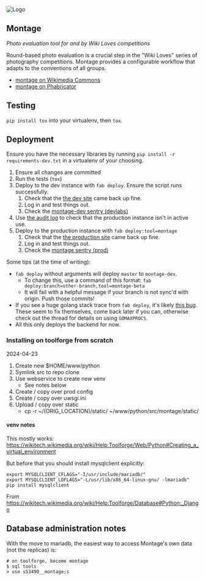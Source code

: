 ![Logo](https://i.imgur.com/EZD3p9r.png)

## Montage

_Photo evaluation tool for and by Wiki Loves competitions_

Round-based photo evaluation is a crucial step in the "Wiki Loves"
series of photography competitions. Montage provides a configurable
workflow that adapts to the conventions of all groups.

- [montage on Wikimedia Commons](https://commons.wikimedia.org/wiki/Commons:Montage)
- [montage on Phabricator](https://phabricator.wikimedia.org/project/view/2287/)

## Testing

`pip install tox` into your virtualenv, then `tox`.

## Deployment

Ensure you have the necessary libraries by running `pip install -r requirements-dev.txt`
in a virtualenv of your choosing.

1. Ensure all changes are committed
2. Run the tests (`tox`)
3. Deploy to the dev instance with `fab deploy`. Ensure the script
   runs successfully.
   1. Check that the [the dev site](https://montage-dev.toolforge.org/meta/)
      came back up fine.
   2. Log in and test things out.
   3. Check the [montage-dev sentry (devlabs)](https://sentry.io/organizations/hatnote/issues/?environment=devlabs&project=3532775)
4. Use [the audit log](https://montage.toolforge.org/montage/v1/logs/audit)
   to check that the production instance isn't in active use.
5. Deploy to the production instance with `fab deploy:tool=montage`
   1. Check that the [the production site](https://montage.toolforge.org/montage/meta/)
      came back up fine.
   2. Log in and test things out.
   3. Check the [montage sentry (prod)](https://sentry.io/organizations/hatnote/issues/?environment=prod&project=3532775)

Some tips (at the time of writing):

- `fab deploy` without arguments will deploy `master` to `montage-dev`.
  - To change this, use a command of this format:
    `fab deploy:branch=other-branch,tool=montage-beta`
  - It will fail with a helpful message if your branch is not sync'd
    with origin. Push those commits!
- If you see a huge golang stack trace from `fab deploy`, it's likely
  [this bug](https://phabricator.wikimedia.org/T219070). These seem to
  fix themselves, come back later if you can, otherwise check out the
  thread for details on using `GOMAXPROCS`.
- All this only deploys the backend for now.

### Installing on toolforge from scratch

2024-04-23

1. Create new $HOME/www/python
1. Symlink src to repo clone
1. Use webservice to create new venv
   - See notes below
1. Create / copy over prod config
1. Create / copy over uwsgi.ini
1. Upload / copy over static
   - cp -r ~/(ORIG_LOCATION)/static/ ~/www/python/src/montage/static/

#### venv notes

This mostly works: https://wikitech.wikimedia.org/wiki/Help:Toolforge/Web/Python#Creating_a_virtual_environment

But before that you should install mysqlclient explicitly:

```
export MYSQLCLIENT_CFLAGS="-I/usr/include/mariadb/"
export MYSQLCLIENT_LDFLAGS="-L/usr/lib/x86_64-linux-gnu/ -lmariadb"
pip install mysqlclient
```

From https://wikitech.wikimedia.org/wiki/Help:Toolforge/Database#Python:_Django

## Database administration notes

With the move to mariadb, the easiest way to access Montage's own data (not the replicas) is:

```
# on toolforge, become montage
$ sql tools
> use s53490__montage;s
```
